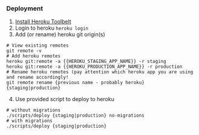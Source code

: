 ### Deployment
1. [Install Heroku Toolbelt](https://devcenter.heroku.com/articles/heroku-command-line)
2. Login to heroku
```heroku login```
3. Add (or rename) heroku git origin(s)
```
# View existing remotes
git remote -v
# Add heroku remotes
heroku git:remote -a {{HEROKU_STAGING_APP_NAME}} -r staging
heroku git:remote -a {{HEROKU_PRODUCTION_APP_NAME}} -r production
# Rename heroku remotes (pay attention which heroku app you are using and rename accordingly!
git remote rename {previous name - probably heroku} {staging|production}
```
4. Use provided script to deploy to heroku
```
# without migrations
./scripts/deploy {staging|production} no-migrations
# with migrations
./scripts/deploy {staging|production}
```
